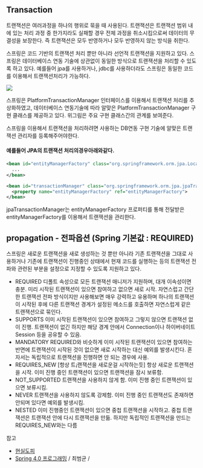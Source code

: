 ## Transaction
트랜잭션은 여러과정을 하나의 행위로 묶을 때 사용된다. 트랜잭션은 트랜잭션 범위 내에 있는 처리 과정 중 한가지라도 실패할 경우 전체 과정을 취소시킴으로써 데이터의 무결성을 보장한다. 즉 트랜잭션은 모두 반영하거나 모두 반영하지 않는 방식을 취한다.


스프링은 코드 기반의 트랜잭션 처리 뿐만 아니라 선언적 트랜잭션을 지원하고 있다. 스프링은 데이터베이스 연동 기술에 상관없이 동일한 방식으로 트랜잭션을 처리할 수 있도록 하고 있다. 예를들어 jpa를 사용하거나, jdbc를 사용하더라도 스프링은 동일한 코드를 이용해서 트랜잭션처리가 가능하다.

![](http://i.imgur.com/rkflDWP.jpg)

스프링은 PlatformTransactionManager 인터페이스를 이용해서 트랜잭션 처리를 추상화하였고, 데이터베이스 연동기술에 따라 알맞은 PlatformTransactionManager 구현 클래스를 제공하고 있다. 위그림은 주요 구현 클래스간의 관계를 보여준다.

스프링을 이용해서 트랜잭션을 처리하려면 사용하는 DB연동 구현 기술에 알맞은 트랜잭션 관리자를 등록해주어야한다.

#### 예를들어 JPA의 트랜잭션 처리의경우아래와같다.
```xml
<bean id="entityManagerFactory" class="org.springframework.orm.jpa.LocalContainerEntityManagerFactoryBean">
  ...
</bean>

<bean id="transactionManager" class="org.springframework.orm.jpa.jpaTransactionManager">
  <property name="entityManagerFactory" ref="entityManagerFactory">
</bean>    
```

jpaTransactionManager는 entityManagerFactory 프로퍼티를 통해 전달받은 entityManagerFactory를 이용해서 트랜잭션을 관리한다.


## propagation - 전파옵션 (Spring 기본값 : REQUIRED)
스프링은 새로운 트랜잭션을 새로 생성하는 것 뿐만 아니라 기존 트랜잭션을 그대로 사용하거나 기존에 트랜잭션이 진행중인 상태에서 현재 코드를 실행하는 등의 트랜잭션 전파와 관련된 부분을 설정으로 지정할 수 있도록 지원하고 있다.

* REQUIRED
디폴트 속성으로 모든 트랜잭션 매니저가 지원하며, 대개 이속성이면 충분. 미리 시작된 트랜잭션이 있으면 참여하고 없으면 새로 시작. 자연스럽고 간단한 트랜잭션 전파 방식이지만 사용해보면 매우 강력하고 유용하며 하나의 트랜잭션이 시작된 후에 다른 트랜잭션 경계가 설정된 메소드를 호출하면 자연스럽게 같은 트랜잭션으로 묶인다.
* SUPPORTS
이미 시작된 트랜잭션이 있으면 참여하고 그렇지 않으면 트랜잭션 없이 진행. 트랜잭션이 없긴 하지만 해당 경계 안에서 Connection이나 하이버네이트 Session 등을 공유할 수 있음.
* MANDATORY
REQUIRED와 비슷하게 이미 시작된 트랜잭션이 있으면 참여하는 반면에 트랜잭션이 시작된 것이 없으면 새로 시작하는 대신 예외를 발생시킨다. 혼자서는 독립적으로 트랜잭션을 진행하면 안 되는 경우에 사용.
* REQUIRES_NEW [항상 트¡랜잭션을 새로운걸 시작하는듯]
항상 새로운 트랜잭션을 시작. 이미 진행 중인 트랜잭션이 있으면 트랜잭션을 잠시 보류함.
* NOT_SUPPORTED
트랜잭션을 사용하지 않게 함. 이미 진행 중인 트랜잭션이 있으면 보류시킴.
* NEVER
트랜잭션을 사용하지 않도록 강제함. 이미 진행 중인 트랜잭션도 존재하면 안되며 있다면 예외를 발생시킴.
* NESTED
이미 진행중인 트랜잭션이 있으면 중첩 트랜잭션을 시작하고. 중첩 트랜잭션은 트랜잭션 안에 다시 트랜잭션을 만듦. 하지만 독립적인 트랜잭션을 만드는 REQUIRES_NEW와는 다름



참고
 * [현실도피](http://ssmlim.tistory.com/45)
  * [Spring 4.0 프로그래밍](http://storefarm.naver.com/dcvirus/products/458328014?NaPm=ct%3Dj06r6ydk%7Cci%3D1744f23aa4586709889a372fc15683afa2b4928e%7Ctr%3Dsls%7Csn%3D182521%7Chk%3Dab9fe496302792c50421edea06a3e322286ad2b9) / 최범균 /

